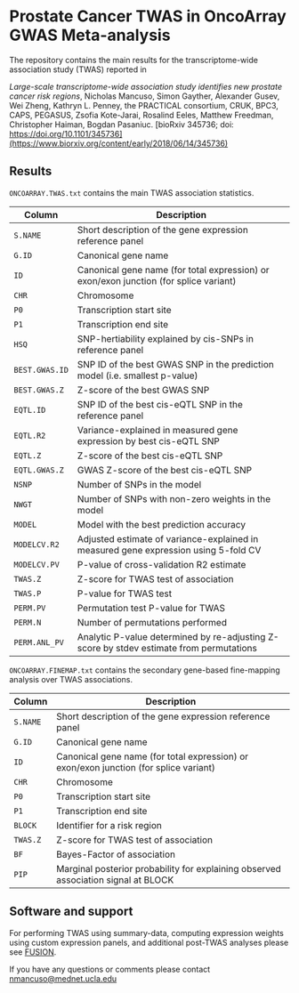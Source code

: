 Prostate Cancer TWAS in OncoArray GWAS Meta-analysis
====================================================

The repository contains the main results for the transcriptome-wide association study (TWAS) reported in

*Large-scale transcriptome-wide association study identifies new prostate cancer risk regions*,
Nicholas Mancuso, Simon Gayther, Alexander Gusev, Wei Zheng, Kathryn L. Penney, the PRACTICAL consortium, CRUK, BPC3,
CAPS, PEGASUS, Zsofia Kote-Jarai, Rosalind Eeles, Matthew Freedman, Christopher Haiman, Bogdan Pasaniuc. [bioRxiv 345736; doi: https://doi.org/10.1101/345736](https://www.biorxiv.org/content/early/2018/06/14/345736)

Results
-------
`ONCOARRAY.TWAS.txt` contains the main TWAS association statistics.

| Column | Description |
|--------|-------------|
| `S.NAME` | Short description of the gene expression reference panel |
| `G.ID` | Canonical gene name |
| `ID` | Canonical gene name (for total expression) or exon/exon junction (for splice variant) |
| `CHR` | Chromosome |
| `P0` | Transcription start site |
| `P1` | Transcription end site |
| `HSQ` | SNP-hertiability explained by cis-SNPs in reference panel |
| `BEST.GWAS.ID` | SNP ID of the best GWAS SNP in the prediction model (i.e. smallest p-value) |
| `BEST.GWAS.Z` | Z-score of the best GWAS SNP |
| `EQTL.ID` | SNP ID of the  best cis-eQTL SNP in the reference panel |
| `EQTL.R2` | Variance-explained in measured gene expression by best cis-eQTL SNP |
| `EQTL.Z` | Z-score of the best cis-eQTL SNP |
| `EQTL.GWAS.Z` | GWAS Z-score of the best cis-eQTL SNP |
| `NSNP` | Number of SNPs in the model |
| `NWGT` | Number of SNPs with non-zero weights in the model |
| `MODEL` | Model with the best prediction accuracy |
| `MODELCV.R2` | Adjusted estimate of variance-explained in measured gene expression using 5-fold CV |
| `MODELCV.PV` | P-value of cross-validation R2 estimate |
| `TWAS.Z` | Z-score for TWAS test of association |
| `TWAS.P` | P-value for TWAS test |
| `PERM.PV` | Permutation test P-value for TWAS |
| `PERM.N` | Number of permutations performed |
| `PERM.ANL_PV` | Analytic P-value determined by re-adjusting Z-score by stdev estimate from permutations |


`ONCOARRAY.FINEMAP.txt` contains the secondary gene-based fine-mapping analysis over TWAS associations.

| Column | Description |
|--------|-------------|
| `S.NAME` | Short description of the gene expression reference panel |
| `G.ID` | Canonical gene name |
| `ID` | Canonical gene name (for total expression) or exon/exon junction (for splice variant) |
| `CHR` | Chromosome |
| `P0` | Transcription start site |
| `P1` | Transcription end site |
| `BLOCK` | Identifier for a risk region |
| `TWAS.Z` | Z-score for TWAS test of association |
| `BF` | Bayes-Factor of association |
| `PIP` | Marginal posterior probability for explaining observed association signal at BLOCK |

Software and support
--------------------
For performing TWAS using summary-data, computing expression weights using custom expression panels,
and additional post-TWAS analyses please see [FUSION](http://github.com/gusevlab/fusion_twas).

If you have any questions or comments please contact nmancuso@mednet.ucla.edu
